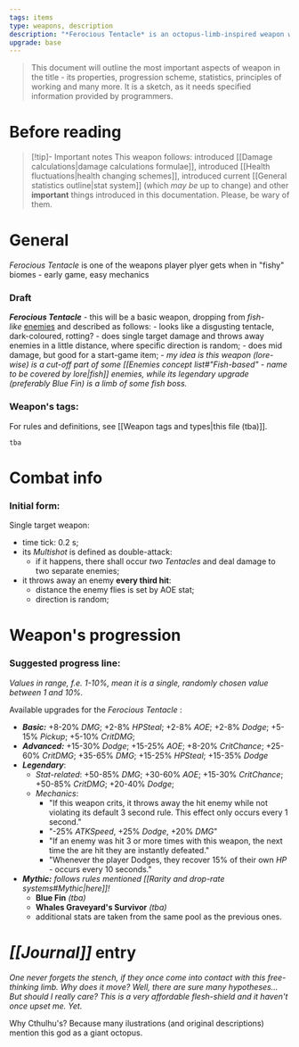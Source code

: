 ```yaml
---
tags: items
type: weapons, description
description: "*Ferocious Tentacle* is an octopus-limb-inspired weapon which shoots lighter enemies away."
upgrade: base
---
```


>This document will outline the most important aspects of weapon in the title - its properties, progression scheme, statistics, principles of working and many more. It is a sketch, as it needs specified information provided by programmers.

# Before reading

>[!tip]- Important notes
>This weapon follows: introduced [[Damage calculations|damage calculations formulae]], introduced [[Health fluctuations|health changing schemes]], introduced current [[General statistics outline|stat system]] (which *may be* up to change) and other **important** things introduced in this documentation. Please, be wary of them.

# General

*Ferocious Tentacle* is one of the weapons player plyer gets when in "fishy" biomes - early game, easy mechanics

### Draft

**_Ferocious Tentacle_** - this will be a basic weapon, dropping from _fish-like_ [enemies](app://obsidian.md/Enemies%20concept%20list) and described as follows:
    - looks like a disgusting tentacle, dark-coloured, rotting?
    - does single target damage and throws away enemies in a little distance, where specific direction is random;
    - does mid damage, but good for a start-game item;
    - *my idea is this weapon (lore-wise) is a cut-off part of some [[Enemies concept list#"Fish-based" - name to be covered by lore|fish]] enemies, while its legendary upgrade (preferably Blue Fin) is a limb of some fish boss.*

### Weapon's tags:

For rules and definitions, see [[Weapon tags and types|this file (tba)]].

```tba```

# Combat info

### Initial form:

Single target weapon:
- time tick: 0.2 s;
- its *Multishot* is defined as double-attack: 
	- if it happens, there shall occur *two Tentacles* and deal damage to two separate enemies;
- it throws away an enemy **every third hit**:
	- distance the enemy flies is set by AOE stat;
	- direction is random;

# Weapon's progression

### Suggested progress line:

*Values in range, f.e. 1-10%, mean it is a single, randomly chosen value between 1 and 10%.*

Available upgrades for the *Ferocious Tentacle* :

- ***Basic:*** +8-20% *DMG*; +2-8% *HPSteal*; +2-8% *AOE*; +2-8% *Dodge*; +5-15% *Pickup*; +5-10% *CritDMG*; 
- ***Advanced:*** +15-30% *Dodge*; +15-25% *AOE*; +8-20% *CritChance*; +25-60% *CritDMG*; +35-65% *DMG*;  +15-25% *HPSteal*; +15-35% *Dodge*
- ***Legendary***: 
	- *Stat-related*: +50-85% *DMG*; +30-60% *AOE*; +15-30% *CritChance*; +50-85% *CritDMG*; +20-40% *Dodge*; 
	- *Mechanics*: 
		- "If this weapon crits, it throws away the hit enemy while not violating its default 3 second rule. This effect only occurs every 1 second."
		- "-25% *ATKSpeed*, +25% *Dodge*, +20% *DMG*"
		- "If an enemy was hit 3 or more times with this weapon, the next time the are hit they are instantly defeated."
		- "Whenever the player Dodges, they recover 15% of their own *HP* - occurs every 10 seconds."
- ***Mythic:*** *follows rules mentioned [[Rarity and drop-rate systems#Mythic|here]]!*
	- **Blue Fin** *(tba)*
	- **Whales Graveyard's Survivor** *(tba)*
	- additional stats are taken from the same pool as the previous ones.


# *[[Journal]]* entry

*One never forgets the stench, if they once come into contact with this free-thinking limb. Why does it move? Well, there are sure many hypotheses... But should I really care? This is a very affordable flesh-shield and it haven't once upset me. Yet.*

Why Cthulhu's? Because many ilustrations (and original descriptions) mention this god as a giant octopus.
